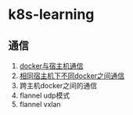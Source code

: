# k8s-learning

## 通信
1. [docker与宿主机通信](./network/docker与宿主机通信.md)
2. [相同宿主机下不同docker之间通信](./network/同宿主机不同docker之间通信.md)
3. 跨主机docker之间的通信
4. flannel udp模式
5. flannel vxlan
